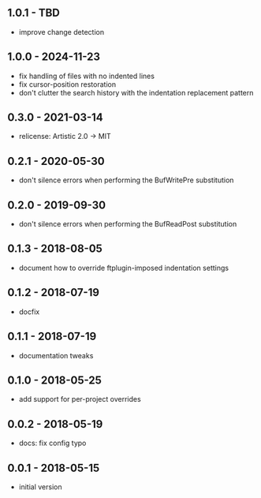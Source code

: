 ## 1.0.1 - TBD

- improve change detection

## 1.0.0 - 2024-11-23

- fix handling of files with no indented lines
- fix cursor-position restoration
- don't clutter the search history with the indentation replacement
  pattern

## 0.3.0 - 2021-03-14

- relicense: Artistic 2.0 -> MIT

## 0.2.1 - 2020-05-30

- don't silence errors when performing the BufWritePre substitution

## 0.2.0 - 2019-09-30

- don't silence errors when performing the BufReadPost substitution

## 0.1.3 - 2018-08-05

- document how to override ftplugin-imposed indentation settings

## 0.1.2 - 2018-07-19

- docfix

## 0.1.1 - 2018-07-19

- documentation tweaks

## 0.1.0 - 2018-05-25

- add support for per-project overrides

## 0.0.2 - 2018-05-19

- docs: fix config typo

## 0.0.1 - 2018-05-15

- initial version
